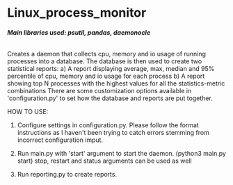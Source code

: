 # Linux_process_monitor
###### **Main libraries used: psutil, pandas, daemonocle**

Creates a daemon that collects cpu, memory and io usage of running processes into a database.
The database is then used to create two statistical reports: 
a) A report displaying average, max, median and 95% percentile of cpu, memory and io usage for each process
b) A report showing top N processes with the highest values for all the statistics-metric combinations
There are some customization options available in 'configuration.py' to set how the database and
reports are put together.


HOW TO USE:
1) Configure settings in configuration.py. Please follow the format instructions
as I haven't been trying to catch errors stemming from incorrect configuration imput.

2) Run main.py with 'start' argument to start the daemon.
(python3 main.py start)
stop, restart and status arguments can be used as well

3) Run reporting.py to create reports.
